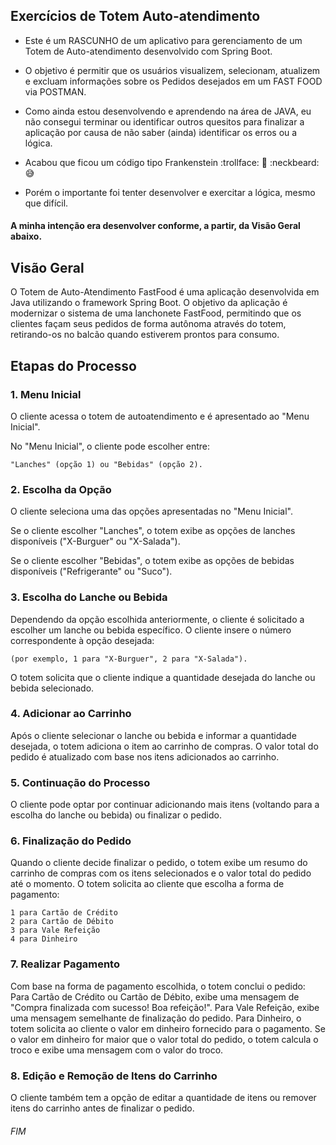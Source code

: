 ## Exercícios de Totem Auto-atendimento


- Este é um RASCUNHO de um aplicativo para gerenciamento de um Totem de Auto-atendimento desenvolvido com Spring Boot.


- O objetivo é permitir que os usuários visualizem, selecionam, atualizem e excluam informações sobre os Pedidos desejados em um FAST FOOD via POSTMAN.


- Como ainda estou desenvolvendo e aprendendo na área de JAVA, eu não consegui terminar ou identificar outros quesitos para finalizar a aplicação por causa de não saber (ainda) identificar os erros ou a lógica.


- Acabou que ficou um código tipo Frankenstein :trollface: :eyes: :neckbeard: :sweat_smile:


- Porém o importante foi tenter desenvolver e exercitar a lógica, mesmo que difícil.


#### A minha intenção era desenvolver conforme, a partir, da Visão Geral abaixo.

## Visão Geral 

O Totem de Auto-Atendimento FastFood é uma aplicação desenvolvida em Java utilizando o framework Spring Boot. 
O objetivo da aplicação é modernizar o sistema de uma lanchonete FastFood, permitindo que os clientes façam seus pedidos de forma autônoma através do totem, retirando-os no balcão quando estiverem prontos para consumo.

## Etapas do Processo

### 1. Menu Inicial

O cliente acessa o totem de autoatendimento e é apresentado ao "Menu Inicial".

No "Menu Inicial", o cliente pode escolher entre:
    
    "Lanches" (opção 1) ou "Bebidas" (opção 2).

### 2. Escolha da Opção

O cliente seleciona uma das opções apresentadas no "Menu Inicial".

Se o cliente escolher "Lanches", o totem exibe as opções de lanches disponíveis ("X-Burguer" ou "X-Salada").

Se o cliente escolher "Bebidas", o totem exibe as opções de bebidas disponíveis ("Refrigerante" ou "Suco").


### 3. Escolha do Lanche ou Bebida

Dependendo da opção escolhida anteriormente, o cliente é solicitado a escolher um lanche ou bebida específico.
O cliente insere o número correspondente à opção desejada:

    (por exemplo, 1 para "X-Burguer", 2 para "X-Salada").
O totem solicita que o cliente indique a quantidade desejada do lanche ou bebida selecionado.

### 4. Adicionar ao Carrinho

Após o cliente selecionar o lanche ou bebida e informar a quantidade desejada, o totem adiciona o item ao carrinho de compras.
O valor total do pedido é atualizado com base nos itens adicionados ao carrinho.

### 5. Continuação do Processo

O cliente pode optar por continuar adicionando mais itens (voltando para a escolha do lanche ou bebida) ou finalizar o pedido.

### 6. Finalização do Pedido

Quando o cliente decide finalizar o pedido, o totem exibe um resumo do carrinho de compras com os itens selecionados e o valor total do pedido até o momento.
O totem solicita ao cliente que escolha a forma de pagamento:

    1 para Cartão de Crédito
    2 para Cartão de Débito
    3 para Vale Refeição
    4 para Dinheiro

### 7. Realizar Pagamento

Com base na forma de pagamento escolhida, o totem conclui o pedido:
Para Cartão de Crédito ou Cartão de Débito, exibe uma mensagem de "Compra finalizada com sucesso! Boa refeição!".
Para Vale Refeição, exibe uma mensagem semelhante de finalização do pedido.
Para Dinheiro, o totem solicita ao cliente o valor em dinheiro fornecido para o pagamento.
Se o valor em dinheiro for maior que o valor total do pedido, o totem calcula o troco e exibe uma mensagem com o valor do troco.

### 8. Edição e Remoção de Itens do Carrinho

O cliente também tem a opção de editar a quantidade de itens ou remover itens do carrinho antes de finalizar o pedido.


###### FIM





